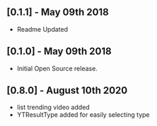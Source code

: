 ## [0.1.1] - May 09th 2018

- Readme Updated

## [0.1.0] - May 09th 2018

- Initial Open Source release.

## [0.8.0] - August 10th 2020

- list trending video added
- YTResultType added for easily selecting type
